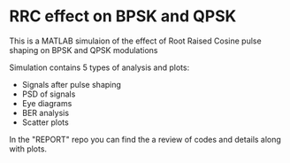 # RRC effect on BPSK and QPSK
This is a MATLAB simulaion of the effect of Root Raised Cosine pulse shaping on BPSK and QPSK modulations

Simulation contains 5 types of analysis and plots: 
  - Signals after pulse shaping
  - PSD of signals
  - Eye diagrams
  - BER analysis
  - Scatter plots


In the "REPORT" repo you can find the a review of codes and details along with plots.
